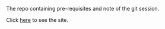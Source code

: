 The repo containing pre-requisites and note of the git session.

Click [here](https://ieeecscet.github.io/git-session/) to see the site.
